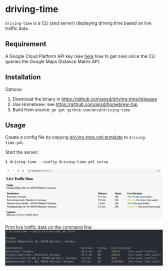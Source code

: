 # driving-time

`driving-time` is a CLI (and server) displaying driving time based on live traffic data.

## Requirement
A Google Cloud Platform API key (see [here](https://developers.google.com/maps/documentation/distance-matrix/get-api-key) how to get one)
since the CLI queries the Google Maps Distance Matrix API.

## Installation
Options:
1. Download the binary in https://github.com/ansd/driving-time/releases
1. Use Homebrew: see https://github.com/ansd/homebrew-tap
1. Build from source: `go get github.com/ansd/driving-time`

## Usage
Create a config file by copying [driving-time.yml.template](driving-time.yml.template) to `driving-time.yml`.

Start the server:
```
$ driving-time --config driving-time.yml serve
```
![serve.png](docs/serve.png)

Print live traffic data on the command line:
![print.png](docs/print.png)
